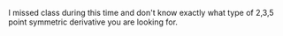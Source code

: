 I missed class during this time and don't know exactly what type of 2,3,5 point symmetric derivative you are looking for.
